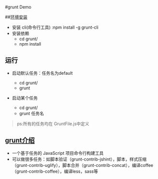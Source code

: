 #grunt Demo

##[环境安装](http://gruntjs.com/getting-started)
* 安装 cli(命令行工具) :npm install -g grunt-cli
* 安装依赖 
	* cd grunt/
	* npm install

## 运行 
* 启动默认任务：任务名为default 
	* cd grunt/
	* grunt 

* 启动某个任务 
	* cd grunt/
	* grunt 任务名

> ps:所有的任务均在 GruntFile.js中定义

## [grunt介绍](http://gruntjs.com/)
* 一个基于任务的 JavaScript 项目命令行构建工具
* 可以做很多任务：如脚本验证（grunt-contrib-jshint），脚本，样式压缩（grunt-contrib-uglify），脚本合并（grunt-contrib-concat），编译coffee（grunt-contrib-coffee），编译less，sass等